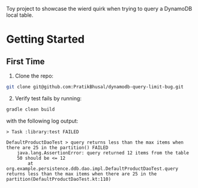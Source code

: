 Toy project to showcase the wierd quirk when trying to query a DynamoDB local
table.

# Getting Started

## First Time

1. Clone the repo:

```sh
git clone git@github.com:PratikBhusal/dynamodb-query-limit-bug.git
```
2. Verify test fails by running:

```sh
gradle clean build
```

with the following log output:

```
> Task :library:test FAILED

DefaultProductDaoTest > query returns less than the max items when there are 25 in the partition() FAILED
    java.lang.AssertionError: query returned 12 items from the table
    50 should be <= 12
        at org.example.persistence.ddb.dao.impl.DefaultProductDaoTest.query returns less than the max items when there are 25 in the partition(DefaultProductDaoTest.kt:110)
```
